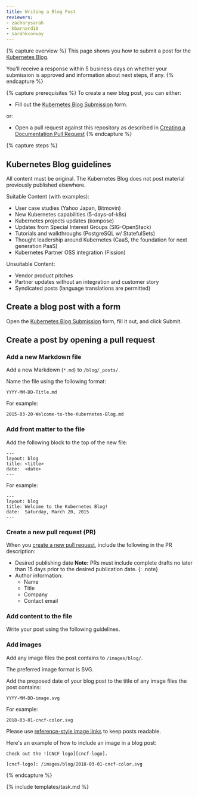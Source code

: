 ```yaml
---
title: Writing a Blog Post
reviewers:
- zacharysarah
- kbarnard10
- sarahkconway
---
```


{% capture overview %}
This page shows you how to submit a post for the [Kubernetes Blog](https://kubernetes.io/blog).

You’ll receive a response within 5 business days on whether your submission is approved and information about next steps, if any.
{% endcapture %}

{% capture prerequisites %}
To create a new blog post, you can either:

- Fill out the [Kubernetes Blog Submission](https://docs.google.com/forms/d/e/1FAIpQLSch_phFYMTYlrTDuYziURP6nLMijoXx_f7sLABEU5gWBtxJHQ/viewform) form.

or:

- Open a pull request against this repository as described in
[Creating a Documentation Pull Request](/docs/home/contribute/create-pull-request/)
{% endcapture %}

{% capture steps %}
## Kubernetes Blog guidelines

All content must be original. The Kubernetes Blog does not post material previously published elsewhere.

Suitable Content (with examples):

- User case studies (Yahoo Japan, Bitmovin)
- New Kubernetes capabilities (5-days-of-k8s)
- Kubernetes projects updates (kompose)
- Updates from Special Interest Groups (SIG-OpenStack)
- Tutorials and walkthroughs (PostgreSQL w/ StatefulSets)
- Thought leadership around Kubernetes (CaaS, the foundation for next generation PaaS)
- Kubernetes Partner OSS integration (Fission)

Unsuitable Content:

- Vendor product pitches
- Partner updates without an integration and customer story
- Syndicated posts (language translations are permitted)

## Create a blog post with a form

Open the [Kubernetes Blog Submission](https://docs.google.com/forms/d/e/1FAIpQLSch_phFYMTYlrTDuYziURP6nLMijoXx_f7sLABEU5gWBtxJHQ/viewform) form, fill it out, and click Submit.

## Create a post by opening a pull request

### Add a new Markdown file

Add a new Markdown (`*.md`) to `/blog/_posts/`.

Name the file using the following format:
```
YYYY-MM-DD-Title.md
```
For example:
```
2015-03-20-Welcome-to-the-Kubernetes-Blog.md
```

### Add front matter to the file

Add the following block to the top of the new file:
```
---
layout: blog
title: <title>
date:  <date>
---
```

For example:
```
---
layout: blog
title: Welcome to the Kubernetes Blog!
date:  Saturday, March 20, 2015
---
```

### Create a new pull request (PR)

When you [create a new pull request](/docs/home/contribute/create-pull-request/), include the following in the PR description:

- Desired publishing date
**Note:** PRs must include complete drafts no later than 15 days prior to the desired publication date.
{: .note}
- Author information:
  - Name
  - Title
  - Company
  - Contact email

### Add content to the file

Write your post using the following guidelines.

### Add images

Add any image files the post contains to `/images/blog/`.

The preferred image format is SVG.

Add the proposed date of your blog post to the title of any image files the post contains:
```
YYYY-MM-DD-image.svg
```
For example:
```
2018-03-01-cncf-color.svg
```

Please use [reference-style image links][ref-style] to keep posts readable.

Here's an example of how to include an image in a blog post:

```
Check out the ![CNCF logo][cncf-logo].

[cncf-logo]: /images/blog/2018-03-01-cncf-color.svg
```

{% endcapture %}

{% include templates/task.md %}

[ref-style]: https://github.com/adam-p/markdown-here/wiki/Markdown-Cheatsheet#images

